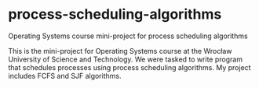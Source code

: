 # process-scheduling-algorithms
Operating Systems course mini-project for process scheduling algorithms

This is the mini-project for Operating Systems course at the Wrocław University of Science and Technology. We were tasked to write program that schedules processes using process scheduling algorithms. My project includes FCFS and SJF algorithms.
